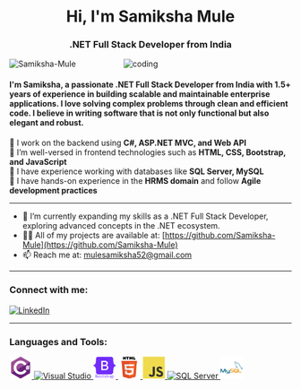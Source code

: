 <h1 align="center">Hi, I'm Samiksha Mule</h1>
<h3 align="center">.NET Full Stack Developer from India</h3>

<img align="right" alt="coding" width="300" src="https://www.wingstechsolutions.com/wp-content/uploads/2022/03/full-stack-development.gif">

<p align="left">
  <img src="https://komarev.com/ghpvc/?username=Samiksha-Mule&label=Profile%20views&color=0e75b6&style=flat" alt="Samiksha-Mule" />
</p>

<h4>
  I'm Samiksha, a passionate .NET Full Stack Developer from India with 1.5+ years of experience in building scalable and maintainable enterprise applications. I love solving complex problems through clean and efficient code. I believe in writing software that is not only functional but also elegant and robust.
</h4>
  
<p>
  🔹 I work on the backend using <b>C#, ASP.NET MVC, and Web API</b><br>
  🔹 I’m well-versed in frontend technologies such as <b>HTML, CSS, Bootstrap, and JavaScript</b><br>
  🔹 I have experience working with databases like <b>SQL Server, MySQL</b><br>
  🔹 I have hands-on experience in the <b>HRMS domain</b> and follow <b>Agile development practices</b>
</p>

---

- 🔭 I’m currently expanding my skills as a .NET Full Stack Developer, exploring advanced concepts in the .NET ecosystem.
- 👨‍💻 All of my projects are available at: [https://github.com/Samiksha-Mule](https://github.com/Samiksha-Mule)
- 📫 Reach me at: <a href="mailto:mulesamiksha52@gmail.com@gmail.com">mulesamiksha52@gmail.com</a>

---

<h3 align="left">Connect with me:</h3>
<p align="left">
  <a href="https://www.linkedin.com/in/samiksha-mule-8abb78264/" target="blank">
    <img align="center" src="https://raw.githubusercontent.com/rahuldkjain/github-profile-readme-generator/master/src/images/icons/Social/linked-in-alt.svg" alt="LinkedIn" height="30" width="40" />
  </a>
</p>

---

<h3 align="left">Languages and Tools:</h3>
<p align="left">
  <a href="https://docs.microsoft.com/en-us/dotnet/csharp/" target="_blank" rel="noreferrer">
    <img src="https://raw.githubusercontent.com/devicons/devicon/master/icons/csharp/csharp-original.svg" alt="C#" width="40" height="40"/>
  </a>
  <a href="https://visualstudio.microsoft.com/" target="_blank" rel="noreferrer">
  <img src="https://img.icons8.com/color/48/visual-studio--v1.png" alt="Visual Studio" width="40" height="40"/>
  </a>
  <a href="https://getbootstrap.com" target="_blank" rel="noreferrer">
    <img src="https://raw.githubusercontent.com/devicons/devicon/master/icons/bootstrap/bootstrap-plain-wordmark.svg" alt="Bootstrap" width="40" height="40"/>
  </a>
  <a href="https://www.w3.org/html/" target="_blank" rel="noreferrer">
    <img src="https://raw.githubusercontent.com/devicons/devicon/master/icons/html5/html5-original-wordmark.svg" alt="HTML5" width="40" height="40"/>
  </a>
  <a href="https://developer.mozilla.org/en-US/docs/Web/JavaScript" target="_blank" rel="noreferrer">
    <img src="https://raw.githubusercontent.com/devicons/devicon/master/icons/javascript/javascript-original.svg" alt="JavaScript" width="40" height="40"/>
  </a>
  <a href="https://www.microsoft.com/en-us/sql-server" target="_blank" rel="noreferrer">
    <img src="https://www.svgrepo.com/show/303229/microsoft-sql-server-logo.svg" alt="SQL Server" width="40" height="40"/>
  </a>
  <a href="https://www.mysql.com/" target="_blank" rel="noreferrer">
    <img src="https://raw.githubusercontent.com/devicons/devicon/master/icons/mysql/mysql-original-wordmark.svg" alt="MySQL" width="40" height="40"/>
  </a>
</p>
